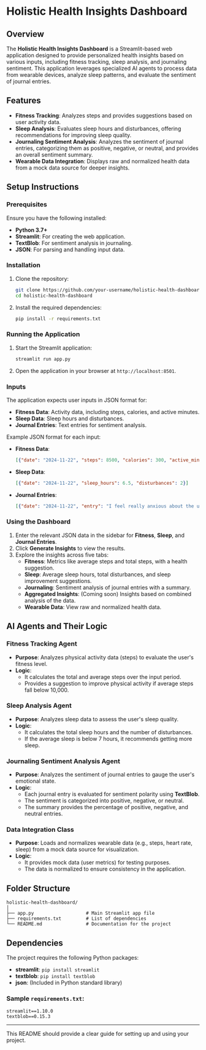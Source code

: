 # Holistic Health Insights Dashboard

## Overview
The **Holistic Health Insights Dashboard** is a Streamlit-based web application designed to provide personalized health insights based on various inputs, including fitness tracking, sleep analysis, and journaling sentiment. This application leverages specialized AI agents to process data from wearable devices, analyze sleep patterns, and evaluate the sentiment of journal entries.

## Features
- **Fitness Tracking**: Analyzes steps and provides suggestions based on user activity data.
- **Sleep Analysis**: Evaluates sleep hours and disturbances, offering recommendations for improving sleep quality.
- **Journaling Sentiment Analysis**: Analyzes the sentiment of journal entries, categorizing them as positive, negative, or neutral, and provides an overall sentiment summary.
- **Wearable Data Integration**: Displays raw and normalized health data from a mock data source for deeper insights.

## Setup Instructions

### Prerequisites
Ensure you have the following installed:
- **Python 3.7+**
- **Streamlit**: For creating the web application.
- **TextBlob**: For sentiment analysis in journaling.
- **JSON**: For parsing and handling input data.

### Installation
1. Clone the repository:
   ```bash
   git clone https://github.com/your-username/holistic-health-dashboard.git
   cd holistic-health-dashboard
   ```

2. Install the required dependencies:
   ```bash
   pip install -r requirements.txt
   ```

### Running the Application
1. Start the Streamlit application:
   ```bash
   streamlit run app.py
   ```
2. Open the application in your browser at `http://localhost:8501`.

### Inputs
The application expects user inputs in JSON format for:
- **Fitness Data**: Activity data, including steps, calories, and active minutes.
- **Sleep Data**: Sleep hours and disturbances.
- **Journal Entries**: Text entries for sentiment analysis.

Example JSON format for each input:
- **Fitness Data**:
   ```json
   [{"date": "2024-11-22", "steps": 8500, "calories": 300, "active_minutes": 45}]
   ```
- **Sleep Data**:
   ```json
   [{"date": "2024-11-22", "sleep_hours": 6.5, "disturbances": 2}]
   ```
- **Journal Entries**:
   ```json
   [{"date": "2024-11-22", "entry": "I feel really anxious about the upcoming presentation."}]
   ```

### Using the Dashboard
1. Enter the relevant JSON data in the sidebar for **Fitness**, **Sleep**, and **Journal Entries**.
2. Click **Generate Insights** to view the results.
3. Explore the insights across five tabs:
   - **Fitness**: Metrics like average steps and total steps, with a health suggestion.
   - **Sleep**: Average sleep hours, total disturbances, and sleep improvement suggestions.
   - **Journaling**: Sentiment analysis of journal entries with a summary.
   - **Aggregated Insights**: (Coming soon) Insights based on combined analysis of the data.
   - **Wearable Data**: View raw and normalized health data.

## AI Agents and Their Logic

### Fitness Tracking Agent
- **Purpose**: Analyzes physical activity data (steps) to evaluate the user's fitness level.
- **Logic**:
  - It calculates the total and average steps over the input period.
  - Provides a suggestion to improve physical activity if average steps fall below 10,000.

### Sleep Analysis Agent
- **Purpose**: Analyzes sleep data to assess the user's sleep quality.
- **Logic**:
  - It calculates the total sleep hours and the number of disturbances.
  - If the average sleep is below 7 hours, it recommends getting more sleep.

### Journaling Sentiment Analysis Agent
- **Purpose**: Analyzes the sentiment of journal entries to gauge the user's emotional state.
- **Logic**:
  - Each journal entry is evaluated for sentiment polarity using **TextBlob**.
  - The sentiment is categorized into positive, negative, or neutral.
  - The summary provides the percentage of positive, negative, and neutral entries.

### Data Integration Class
- **Purpose**: Loads and normalizes wearable data (e.g., steps, heart rate, sleep) from a mock data source for visualization.
- **Logic**:
  - It provides mock data (user metrics) for testing purposes.
  - The data is normalized to ensure consistency in the application.

## Folder Structure
```
holistic-health-dashboard/
│
├── app.py                   # Main Streamlit app file
├── requirements.txt         # List of dependencies
└── README.md                # Documentation for the project
```

## Dependencies
The project requires the following Python packages:
- **streamlit**: `pip install streamlit`
- **textblob**: `pip install textblob`
- **json**: (Included in Python standard library)

### Sample `requirements.txt`:
```
streamlit==1.10.0
textblob==0.15.3
```
---

This README should provide a clear guide for setting up and using your project.
